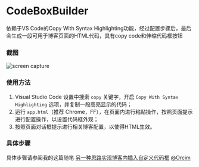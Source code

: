 # CodeBoxBuilder
 依赖于VS Code的Copy With Syntax Highlighting功能，经过配置步骤后，最后会生成一段可用于博客页面的HTML代码，具有copy code和伸缩代码框按钮
### 截图  
![screen capture](https://img2018.cnblogs.com/blog/771465/201908/771465-20190806121230364-1478562252.png)
### 使用方法
1. Visual Studio Code 设置中搜索 ```copy``` 关键字，开启 ```Copy With Syntax Highlighting``` 选项，并复制一段高亮显示的代码；
2. 运行 ```app.html```（推荐 Chrome，FF），在页面内进行粘贴操作，按照页面提示进行配置操作，以设置代码框外观；
3. 按照页面对话框提示进行相关博客配置，以使得HTML生效。
### 具体步骤
具体步骤请参阅我的这篇随笔 [另一种思路实现博客内插入自定义代码框](https://www.cnblogs.com/Orcim/p/11308137.html) [@Orcim](https://www.cnblogs.com/Orcim)
